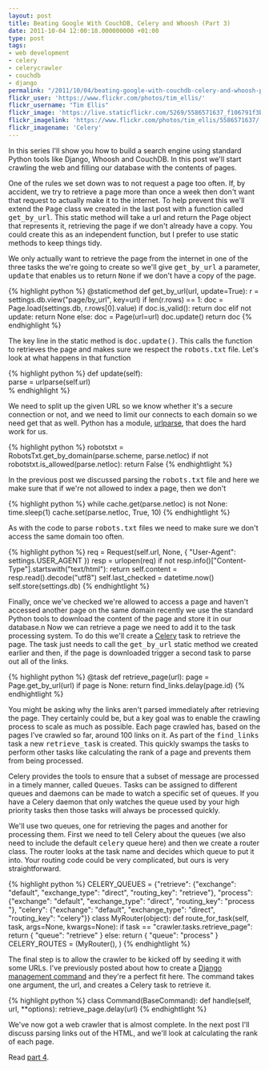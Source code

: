 ```yaml
---
layout: post
title: Beating Google With CouchDB, Celery and Whoosh (Part 3)
date: 2011-10-04 12:00:18.000000000 +01:00
type: post
tags:
- web development
- celery
- celerycrawler
- couchdb
- django
permalink: "/2011/10/04/beating-google-with-couchdb-celery-and-whoosh-part-3/"
flickr_user: 'https://www.flickr.com/photos/tim_ellis/'
flickr_username: "Tim Ellis"
flickr_image: 'https://live.staticflickr.com/5269/5586571637_f106791f3b_w.jpg'
flickr_imagelink: 'https://www.flickr.com/photos/tim_ellis/5586571637/'
flickr_imagename: 'Celery'
---
```

In this series I'll show you how to build a search engine using standard Python tools like Django, Whoosh and
CouchDB. In this post we'll start crawling the web and filling our database with the contents of pages.

One of the rules we set down was to not request a page too often. If, by accident, we try to retrieve a page
more than once a week then don't want that request to actually make it to the internet. To help prevent this
we'll extend the <tt>Page</tt> class we created in the last post with a function called <tt>get_by_url</tt>.
This static method will take a url and return the Page object that represents it, retrieving the page if we
don't already have a copy. You could create this as an independent function, but I prefer to use static
methods to keep things tidy.

We only actually want to retrieve the page from the internet in one of the three tasks the we're going to
create so we'll give <tt>get_by_url</tt> a parameter, <tt>update</tt> that enables us to return <tt>None</tt>
if we don't have a copy of the page.

{% highlight python %} @staticmethod def get_by_url(url, update=True): r =
settings.db.view(&quot;page/by_url&quot;, key=url) if len(r.rows) == 1: doc = Page.load(settings.db,
r.rows[0].value) if doc.is_valid(): return doc elif not update: return None else: doc = Page(url=url)
doc.update() return doc {% endhighlight %}

The key line in the static method is <tt>doc.update()</tt>. This calls the function to retrieves the page and
makes sure we respect the <tt>robots.txt</tt> file. Let's look at what happens in that function

{% highlight python %} def update(self):<br /> parse = urlparse(self.url)<br /> % endhighlight %}

We need to split up the given URL so we know whether it's a secure connection or not, and we need to limit our
connects to each domain so we need get that as well. Python has a module, <a
href="http://docs.python.org/library/urlparse.html">urlparse</a>, that does the hard work for us.

{% highlight python %} robotstxt = RobotsTxt.get_by_domain(parse.scheme, parse.netloc) if not
robotstxt.is_allowed(parse.netloc): return False {% endhightlight %}

In the previous post we discussed parsing the <tt>robots.txt</tt> file and here we make sure that if we're not
allowed to index a page, then we don't

{% highlight python %} while cache.get(parse.netloc) is not None: time.sleep(1) cache.set(parse.netloc, True,
10) {% endhightlight %}

As with the code to parse <tt>robots.txt</tt> files we need to make sure we don't access the same domain too
often.

{% highlight python %} req = Request(self.url, None, { &quot;User-Agent&quot;: settings.USER_AGENT }) resp =
urlopen(req) if not resp.info()[&quot;Content-Type&quot;].startswith(&quot;text/html&quot;): return
self.content = resp.read().decode(&quot;utf8&quot;) self.last_checked = datetime.now() self.store(settings.db) {%
endhightlight %}

Finally, once we've checked we're allowed to access a page and haven't accessed another page on the same
domain recently we use the standard Python tools to download the content of the page and store it in our
database.n Now we can retrieve a page we need to add it to the task processing system. To do this we'll create
a <a href="http://celeryproject.org/">Celery</a> task to retrieve the page. The task just needs to call the
<tt>get_by_url</tt> static method we created earlier and then, if the page is downloaded trigger a second task
to parse out all of the links.

{% highlight python %} @task def retrieve_page(url): page = Page.get_by_url(url) if page is None: return
find_links.delay(page.id) {% endhightlight %}

You might be asking why the links aren't parsed immediately after retrieving the page. They certainly could
be, but a key goal was to enable the crawling process to scale as much as possible. Each page crawled has,
based on the pages I've crawled so far, around 100 links on it. As part of the <tt>find_links</tt> task a new
<tt>retrieve_task</tt> is created. This quickly swamps the tasks to perform other tasks like calculating the
rank of a page and prevents them from being processed.

Celery provides the tools to ensure that a subset of message are processed in a timely manner, called
<tt>Queues</tt>. Tasks can be assigned to different queues and daemons can be made to watch a specific set of
queues. If you have a Celery daemon that only watches the queue used by your high priority tasks then those
tasks will always be processed quickly.

We'll use two queues, one for retrieving the pages and another for processing them. First we need to tell
Celery about the queues (we also need to include the default <tt>celery</tt> queue here) and then we create a
router class. The router looks at the task name and decides which queue to put it into. Your routing code
could be very complicated, but ours is very straightforward.

{% highlight python %} CELERY_QUEUES = {&quot;retrieve&quot;: {&quot;exchange&quot;: &quot;default&quot;,
&quot;exchange_type&quot;: &quot;direct&quot;, &quot;routing_key&quot;: &quot;retrieve&quot;},
&quot;process&quot;: {&quot;exchange&quot;: &quot;default&quot;, &quot;exchange_type&quot;:
&quot;direct&quot;, &quot;routing_key&quot;: &quot;process &quot;}, &quot;celery&quot;: {&quot;exchange&quot;:
&quot;default&quot;, &quot;exchange_type&quot;: &quot;direct&quot;, &quot;routing_key&quot;:
&quot;celery&quot;}} class MyRouter(object): def route_for_task(self, task, args=None, kwargs=None): if task ==
&quot;crawler.tasks.retrieve_page&quot;: return { &quot;queue&quot;: &quot;retrieve&quot; } else: return {
&quot;queue&quot;: &quot;process&quot; } CELERY_ROUTES = (MyRouter(), ) {% endhightlight %}

The final step is to allow the crawler to be kicked off by seeding it with some URLs. I've previously posted
about how to create a <a
href="http://andrewwilkinson.wordpress.com/2009/03/06/creating-django-management-commands/">Django management
command</a> and they're a perfect fit here. The command takes one argument, the url, and creates a Celery task
to retrieve it.

{% highlight python %} class Command(BaseCommand): def handle(self, url, **options): retrieve_page.delay(url) {%
endhightlight %}

We've now got a web crawler that is almost complete. In the next post I'll discuss parsing links out of the
HTML, and we'll look at calculating the rank of each page.

Read <a href="/2011/10/06/beating-google-with-couchdb-celery-and-whoosh-part-4/">part 4</a>.
